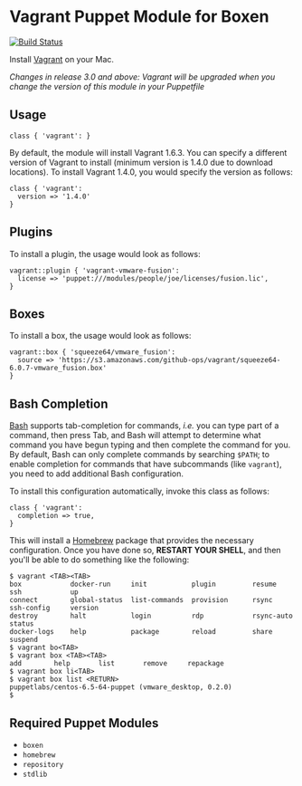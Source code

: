 # Vagrant Puppet Module for Boxen

[![Build Status](https://travis-ci.org/scottylogan/puppet-vagrant.png?branch=master)](https://travis-ci.org/scottylogan/puppet-vagrant)

Install [Vagrant](http://www.vagrantup.com/) on your Mac.

*Changes in release 3.0 and above: Vagrant will be upgraded when you change the version of this module in your Puppetfile*

## Usage

```puppet
class { 'vagrant': }
```
By default, the module will install Vagrant 1.6.3. You can specify a different version of Vagrant to install (minimum version is 1.4.0 due to download locations). To install Vagrant 1.4.0, you would specify the version as follows:

```puppet
class { 'vagrant':
  version => '1.4.0'
}
```

Plugins
--
To install a plugin, the usage would look as follows:

```puppet
vagrant::plugin { 'vagrant-vmware-fusion':
  license => 'puppet:///modules/people/joe/licenses/fusion.lic',
}
```

Boxes
--

To install a box, the usage would look as follows:

```puppet
vagrant::box { 'squeeze64/vmware_fusion':
  source => 'https://s3.amazonaws.com/github-ops/vagrant/squeeze64-6.0.7-vmware_fusion.box'
}
```

Bash Completion
--

[Bash](https://www.gnu.org/software/bash/) supports tab-completion for commands, _i.e._ you can type part of a command, then press Tab, and Bash will attempt to determine what command you have begun typing and then complete the command for you.  By default, Bash can only complete commands by searching `$PATH`; to enable completion for commands that have subcommands (like `vagrant`), you need to add additional Bash configuration.

To install this configuration automatically, invoke this class as follows:

```puppet
class { 'vagrant':
  completion => true,
}
```

This will install a [Homebrew](http://brew.sh/) package that provides the necessary configuration.  Once you have done so, **RESTART YOUR SHELL**, and then you'll be able to do something like the following:

```console
$ vagrant <TAB><TAB>
box            docker-run     init           plugin         resume         ssh            up
connect        global-status  list-commands  provision      rsync          ssh-config     version
destroy        halt           login          rdp            rsync-auto     status
docker-logs    help           package        reload         share          suspend
$ vagrant bo<TAB>
$ vagrant box <TAB><TAB>
add        help       list       remove     repackage
$ vagrant box li<TAB>
$ vagrant box list <RETURN>
puppetlabs/centos-6.5-64-puppet (vmware_desktop, 0.2.0)
$
```

## Required Puppet Modules

* `boxen`
* `homebrew`
* `repository`
* `stdlib`
